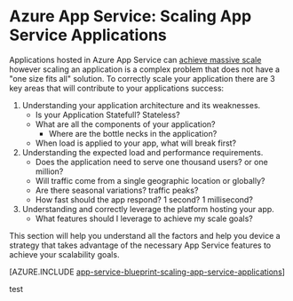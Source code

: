 <properties 
	pageTitle="Azure App Service: Scaling App Service Applications" 
	description="Learn the ins and outs of scaling Application in App Service." 
	keywords="app service, azure app service, scale, scalable, app service plan, app service cost"
	services="app-service" 
	documentationCenter="" 
	authors="btardif" 
	manager="wpickett" 
	editor=""/>

<tags 
	ms.service="app-service" 
	ms.workload="na" 
	ms.tgt_pltfrm="na" 
	ms.devlang="na" 
	ms.topic="article" 
	ms.date="02/10/2016" 
	ms.author="byvinyal"/>
	
# Azure App Service: Scaling App Service Applications

Applications hosted in Azure App Service can [achieve massive scale](https://azure.microsoft.com/blog/canadian-broadcasting-corporation-radio-canada-leverage-azure-for-smooth-election-coverage/)
however scaling an application is a complex problem that does not have a "one 
size fits all" solution. To correctly scale your application there are 3 key 
areas that will contribute to your applications success:

1. Understanding your application architecture and its weaknesses.
	* Is your Application Statefull? Stateless?
	* What are all the components of your application?
		* Where are the bottle necks in the application? 
	* When load is applied to your app, what will break first?
2. Understanding the expected load and performance requirements.
	* Does the application need to serve one thousand users? or one million?
	* Will traffic come from a single geographic location or globally?
	* Are there seasonal variations? traffic peaks? 
	* How fast should the app respond? 1 second? 1 millisecond?
3. Understanding and correctly leverage the platform hosting your app.
	* What features should I leverage to achieve my scale goals?
	
This section will help you understand all the factors and help you device a 
strategy that takes advantage of the necessary App Service features to achieve 
your scalability goals.

[AZURE.INCLUDE [app-service-blueprint-scaling-app-service-applications](../../includes/app-service-blueprint-scaling-app-service-applications.md)]

test
